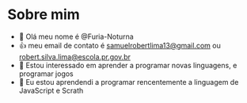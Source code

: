  # Sobre mim


- 👋 Olá meu nome é @Furia-Noturna
- :+1: meu email de contato é samuelrobertlima13@gmail.com ou robert.silva.lima@escola.pr.gov.br
- 👀 Estou interessado em aprender a programar novas linguagens, e programar jogos 
- 🌱 Eu estou aprendendi a programar rencentemente a linguagem de JavaScript e Scrath



